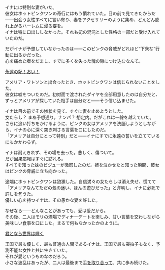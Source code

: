 <!-- title: 永遠の妃 -->
<!-- relationship: Marriage -->

イナには特別な妻がいた。  
彼女はホットピンクワンの奇行にはもう慣れていた。目の前で見てきたからだ――出会う女性すべてに言い寄り、妻をアクセサリーのように集め、どんどん膨れ上がるハーレムに浸る姿を。  
イナは特に口出ししなかった。それも妃の混沌とした性格の一部だと受け入れていたのだ。

だがイナが予想していなかったのは――このピンクの脅威がどれほど“下衆な”行動に出るかだった。  
心を痛めた者をだまし、すでに多くを失った魂の隙につけ込むなんて。

[永遠の妃！おい！](#embed:https://www.youtube.com/live/NdWqpuyH0Zg?feature=shared&t=5210)

アメリア・ワトソンと出会ったとき、ホットピンクワンは信じられないことをした。  
彼女は嘘をついたのだ。初対面で渡されたダイヤを全部用意したのは自分だと、ずっとアメリアが探していた相手は自分だと――そう信じ込ませた。

イナは目の前でその惨状を見て、すぐに妻を止めようとした。  
女たらし？ まあ予想通り。ナンパ？ 想定内。だがこれは一線を越えていた。  
さらに追い打ちをかけるように、ピンクの女はアメリアを洗脳しようとしながら、イナの心に深く突き刺さる言葉を口にしたのだ。  
「アメリアは自分にとって特別」だと――イナにすでに永遠の誓いを立てているにもかかわらず。

イナは耐えきれず、その場を去った。悲しく、傷ついて。  
だが因果応報はすぐに訪れる。  
すべてを知った妹のビジューが激怒したのだ。姉を泣かせたと知った瞬間、彼女はピンクの脅威に立ち向かった。

途端にホットピンクワンは狼狽した。自信満々の女たらしは消え失せ、慌てて「アメリアなんてただの気の迷い、ほんの遊びだった」と弁明し、イナに必死で許しを乞うた。  
優しい心を持つイナは、その愚かな妻を許した。

なぜなら――どんなことがあっても、愛は愛だから。  
その後、二人はモリの酒場でディナーデートを楽しみ、甘い言葉を交わしながら美味しい食事を口にした。まるで何もなかったかのように。

[君となら世界は輝く](#embed:https://www.youtube.com/live/NdWqpuyH0Zg?feature=shared&t=5981)

王国で最も優しく、最も普通の人間であるイナは、王国で最も突拍子もなく、予測不能な女性と共に生きていた。  
それが愛というものなのだろう。  
小さな波乱はあったが、二人は最後まで[手を取り合って](https://www.youtube.com/live/NdWqpuyH0Zg?feature=shared&t=9492)、共に歩み続けた。
